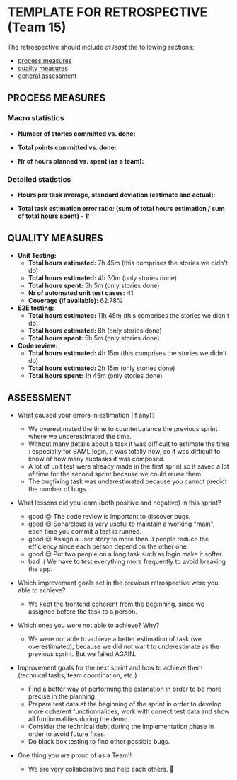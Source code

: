 TEMPLATE FOR RETROSPECTIVE (Team 15)
=====================================

The retrospective should include _at least_ the following
sections:

- [process measures](#process-measures)
- [quality measures](#quality-measures)
- [general assessment](#assessment)

## PROCESS MEASURES

### Macro statistics

- **Number of stories committed vs. done:**


- **Total points committed vs. done:**


- **Nr of hours planned vs. spent (as a team):**


### Detailed statistics



- **Hours per task average, standard deviation (estimate and actual):**


- **Total task estimation error ratio: (sum of total hours estimation / sum of total hours spent) - 1:**


## QUALITY MEASURES

- **Unit Testing:**
  - **Total hours estimated:** 7h 45m (this comprises the stories we didn't do)
  - **Total hours estimated:** 4h 30m (only stories done)
  - **Total hours spent:** 5h 5m (only stories done)
  - **Nr of automated unit test cases:** 41
  - **Coverage (if available):** 62.78%
- **E2E testing:**
  - **Total hours estimated:** 11h 45m (this comprises the stories we didn't do)
  - **Total hours estimated:** 8h (only stories done)
  - **Total hours spent:** 5h 5m (only stories done)
- **Code review:**
  - **Total hours estimated:** 4h 15m (this comprises the stories we didn't do)
  - **Total hours estimated:** 2h 15m (only stories done)
  - **Total hours spent:** 1h 45m (only stories done)

## ASSESSMENT

- What caused your errors in estimation (if any)?
    - We overestimated the time to counterbalance the previous sprint where we underestimated the time. 
    - Without many details about a task it was difficult to estimate the time : especially for SAML login, it was totally new, so it was difficult to know of how many subtasks it was composed.
    - A lot of unit test were already made in the first sprint so it saved a lot of time for the second sprint because we could reuse them.
    - The bugfixing task was underestimated because you cannot predict the number of bugs.

- What lessons did you learn (both positive and negative) in this sprint?
    - good 😌 The code review is important to discover bugs.
    - good 😌 Sonarcloud is very useful to maintain a working "main", each time you commit a test is runned.
    - good 😌 Assign a user story to more than 3 people reduce the efficiency since each person depend on the other one.
    - good 😌 Put two people on a long task such as login make it softer.
    - bad  :( We have to test everything more frequently to avoid breaking the app.

- Which improvement goals set in the previous retrospective were you able to achieve?
    - We kept the frontend coherent from the beginning, since we assigned before the task to a person.
  
- Which ones you were not able to achieve? Why?
    - We were not able to achieve a better estimation of task (we overestimated), because we did not want to underestimate as the previous sprint. But we failed AGAIN.

- Improvement goals for the next sprint and how to achieve them (technical tasks, team coordination, etc.)
    - Find a better way of performing the estimation in order to be more precise in the planning.
    - Prepare test data at the beginning of the sprint in order to develop more coherent functionnalities, work with correct test data and show all funtionnalities during the demo.
    - Consider the technical debt during the implementation phase in order to avoid future fixes.
    - Do black box testing to find other possible bugs.

- One thing you are proud of as a Team!!
    - We are very collaborative and help each others. 💜

